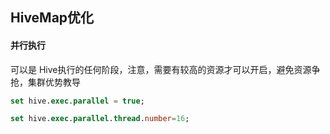 ## HiveMap优化



#### 并行执行

可以是 Hive执行的任何阶段，注意，需要有较高的资源才可以开启，避免资源争抢，集群优势教导

```sql
set hive.exec.parallel = true;

set hive.exec.parallel.thread.number=16;
```

